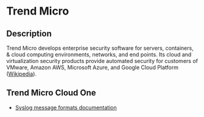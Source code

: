 # Trend Micro

## Description
Trend Micro develops enterprise security software for servers, containers, & cloud computing environments, networks, and end points. Its cloud and virtualization security products provide automated security for customers of VMware, Amazon AWS, Microsoft Azure, and Google Cloud Platform ([Wikipedia](https://en.wikipedia.org/wiki/Trend_Micro)).

## Trend Micro Cloud One
- [Syslog message formats documentation](https://cloudone.trendmicro.com/docs/workload-security/event-syslog-message-formats/)

